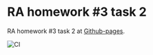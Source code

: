 # RA homework #3 task 2

RA homework #3 task 2 at [Github-pages](https://jolshin.github.io/ra_hw_3_2).

![CI](https://github.com/jolshin/ra_hw_3_2/actions/workflows/web.yml/badge.svg)